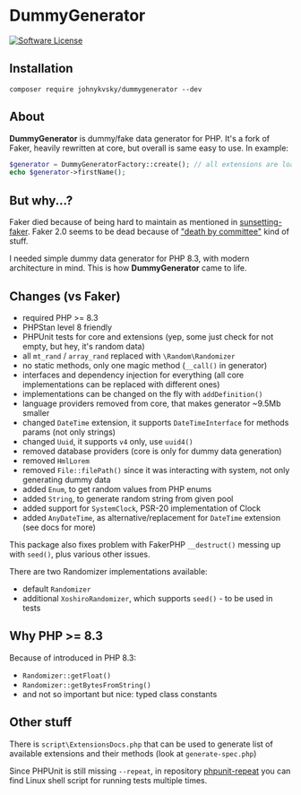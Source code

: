 # DummyGenerator

[![Software License][ico-license]](LICENSE)

## Installation

```shell
composer require johnykvsky/dummygenerator --dev
```

## About

**DummyGenerator** is dummy/fake data generator for PHP. It's a fork of Faker, heavily rewritten at core, but overall is same easy to use. In example:

```php
$generator = DummyGeneratorFactory::create(); // all extensions are loaded
echo $generator->firstName();
```

## But why...?

Faker died because of being hard to maintain as mentioned in [sunsetting-faker](https://marmelab.com/blog/2020/10/21/sunsetting-faker.html).
Faker 2.0 seems to be dead because of ["death by committee"](https://github.com/FakerPHP/Faker/discussions/15#discussioncomment-7787434) kind of stuff.

I needed simple dummy data generator for PHP 8.3, with modern architecture in mind. This is how **DummyGenerator** came to life.

## Changes (vs Faker)

* required PHP >= 8.3
* PHPStan level 8 friendly
* PHPUnit tests for core and extensions (yep, some just check for not empty, but hey, it's random data)
* all `mt_rand` / `array_rand` replaced with `\Random\Randomizer`
* no static methods, only one magic method (`__call()` in generator)
* interfaces and dependency injection for everything (all core implementations can be replaced with different ones)
* implementations can be changed on the fly with `addDefinition()`
* language providers removed from core, that makes generator ~9.5Mb smaller
* changed `DateTime` extension, it supports `DateTimeInterface` for methods params (not only strings)
* changed `Uuid`, it supports `v4` only, use `uuid4()`
* removed database providers (core is only for dummy data generation)
* removed `HmlLorem`
* removed `File::filePath()` since it was interacting with system, not only generating dummy data
* added `Enum`, to get random values from PHP enums
* added `String`, to generate random string from given pool
* added support for `SystemClock`, PSR-20 implementation of Clock
* added `AnyDateTime`, as alternative/replacement for `DateTime` extension (see docs for more)

This package also fixes problem with FakerPHP `__destruct()` messing up with `seed()`, plus various other issues.

There are two Randomizer implementations available: 
* default `Randomizer` 
* additional `XoshiroRandomizer`, which supports `seed()` - to be used in tests

## Why PHP >= 8.3

Because of introduced in PHP 8.3:

* `Randomizer::getFloat()`
* `Randomizer::getBytesFromString()`
* and not so important but nice: typed class constants

## Other stuff

There is `script\ExtensionsDocs.php` that can be used to generate list of available extensions and their methods (look at `generate-spec.php`)

Since PHPUnit is still missing `--repeat`, in repository [phpunit-repeat](https://github.com/johnykvsky/phpunit-repeat) you can find Linux shell script for running tests multiple times.


[ico-license]: https://img.shields.io/badge/license-MIT-brightgreen.svg?style=flat-square
